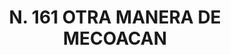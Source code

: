 ---
title: "N. 161 OTRA MANERA DE MECOACAN"
plant-name: "N. 161"
plant-number: "161"
plant-xml: "/assets/xml/plant161.xml"
plant-img1: "/assets/img/plant161_verso.jpg"
plant-img2: "/assets/img/plant161.jpg"
plant-title: "N. 161 OTRA MANERA DE MECOACAN"
plant-taxon-link: ""
plant-taxon-content: ""
layout: single-xml
---